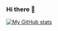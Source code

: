### Hi there 👋
[![My GitHub stats](https://github-readme-stats.vercel.app/api?username=UtescherIntrieri)](https://github.com/UtescherIntrieri/github-readme-stats)

<!--
**UtescherIntrieri/UtescherIntrieri** is a ✨ _special_ ✨ repository because its `README.md` (this file) appears on your GitHub profile.

Here are some ideas to get you started:

- 🔭 I’m currently working on ...
- 🌱 I’m currently learning ...
- 👯 I’m looking to collaborate on ...
- 🤔 I’m looking for help with ...
- 💬 Ask me about ...
- 📫 How to reach me: ...
- 😄 Pronouns: ...
- ⚡ Fun fact: ...
-->

